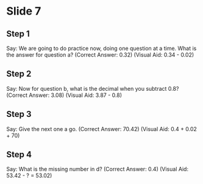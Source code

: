 # Slide 7

## Step 1

Say: We are going to do practice now, doing one question at a time. What is the answer for question a? (Correct Answer: 0.32) (Visual Aid: 0.34 - 0.02)

## Step 2

Say: Now for question b, what is the decimal when you subtract 0.8? (Correct Answer: 3.08) (Visual Aid: 3.87 - 0.8)

## Step 3

Say: Give the next one a go. (Correct Answer: 70.42) (Visual Aid: 0.4 + 0.02 + 70)

## Step 4

Say: What is the missing number in d? (Correct Answer: 0.4) (Visual Aid: 53.42 - ? = 53.02)
